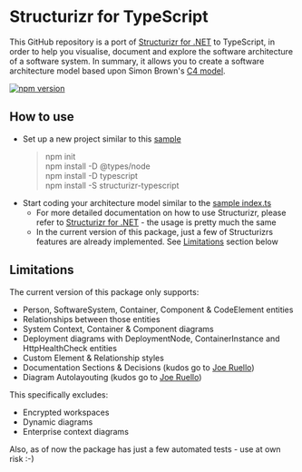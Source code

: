 # Structurizr for TypeScript

This GitHub repository is a port of [Structurizr for .NET](https://github.com/structurizr/dotnet) to TypeScript, in order to help you visualise, document and explore the software architecture of a software system. In summary, it allows you to create a software architecture model based upon Simon Brown's [C4 model](https://structurizr.com/help/c4).

[![npm version](https://badge.fury.io/js/structurizr-typescript.svg)](https://www.npmjs.com/package/structurizr-typescript)

## How to use

- Set up a new project similar to this [sample](https://github.com/ChristianEder/structurizr-typescript/tree/master/sample)
  > npm init\
  > npm install -D @types/node\
  > npm install -D typescript\
  > npm install -S structurizr-typescript
- Start coding your architecture model similar to the [sample index.ts](https://github.com/ChristianEder/structurizr-typescript/blob/master/sample/index.ts)
  - For more detailed documentation on how to use Structurizr, please refer to [Structurizr for .NET](https://github.com/structurizr/dotnet) - the usage is pretty much the same
  - In the current version of this package, just a few of Structurizrs features are already implemented. See [Limitations](#Limitations) section below

## Limitations

The current version of this package only supports:
- Person, SoftwareSystem, Container, Component & CodeElement entities
- Relationships between those entities 
- System Context, Container & Component diagrams
- Deployment diagrams with DeploymentNode, ContainerInstance and HttpHealthCheck entities
- Custom Element & Relationship styles
- Documentation Sections & Decisions (kudos go to [Joe Ruello](https://github.com/joeruello))
- Diagram Autolayouting (kudos go to [Joe Ruello](https://github.com/joeruello))

This specifically excludes:
- Encrypted workspaces
- Dynamic diagrams 
- Enterprise context diagrams

Also, as of now the package has just a few automated tests - use at own risk :-)
